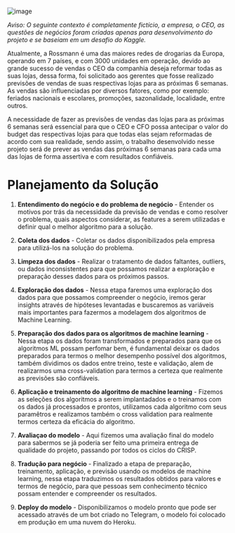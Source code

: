 # 
![image](https://upload.wikimedia.org/wikipedia/commons/thumb/8/8e/Rossmann_Logo.svg/2560px-Rossmann_Logo.svg.png)

*Aviso: O seguinte contexto é completamente fictício, a empresa, o CEO, as questões de negócios foram criadas apenas para desenvolvimento do projeto e se baseiam em um desafio do Kaggle.*

Atualmente, a Rossmann é uma das maiores redes de drogarias da Europa, operando em 7 países, e com 3000 unidades em operação, devido ao grande sucesso de vendas o CEO da companhia deseja reformar todas as suas lojas, dessa forma, foi solicitado aos gerentes que fosse realizado previsões de vendas de suas respectivas lojas para as próximas 6 semanas. As vendas são influenciadas por diversos fatores, como por exemplo: feriados nacionais e escolares, promoções, sazonalidade, localidade, entre outros.

A necessidade de fazer as previsões de vendas das lojas para as próximas 6 semanas será essencial para que o CEO e CFO possa antecipar o valor do budget das respectivas lojas para que todas elas sejam reformadas de acordo com sua realidade, sendo assim, o trabalho desenvolvido nesse projeto será de prever as vendas das próximas 6 semanas para cada uma das lojas de forma assertiva e com resultados confiáveis.

# Planejamento da Solução

1. **Entendimento do negócio e do problema de negócio** -  Entender os motivos por trás da necessidade da previsão de vendas e como resolver o problema, quais aspectos considerar, as features a serem utilizadas e definir qual o melhor algoritmo para a solução.
 
2. **Coleta dos dados** - Coletar os dados disponibilizados pela empresa para utilizá-los na solução do problema.

3. **Limpeza dos dados** - Realizar o tratamento de dados faltantes, outliers, ou dados inconsistentes para que possamos realizar a exploração e preparação desses dados para os próximos passos.

4. **Exploração dos dados** - Nessa etapa faremos uma exploração dos dados para que possamos compreender o negócio, iremos gerar insights através de hipóteses levantadas e buscaremos as variáveis mais importantes para fazermos a modelagem dos algoritmos de Machine Learning.

5. **Preparação dos dados para os algoritmos de machine learning** - Nessa etapa os dados foram transformados e preparados para que os algoritmos ML possam perfomar bem, é fundamental deixar os dados preparados para termos o melhor desempenho possível dos algoritmos, também dividimos os dados entre treino, teste e validação, alem de realizarmos uma cross-validation para termos a certeza que realmente as previsões são confiáveis.

6. **Aplicação e treinamento do algoritmo de machine learning** - Fizemos as seleções dos algoritmos a serem implantadados e o treinamos com os dados já processados e prontos, utilizamos cada algoritmo com seus paramêtros e realizamos também o cross validation para realmente termos certeza da eficácia do algoritmo.

7. **Avaliaçao do modelo** - Aqui fizemos uma avaliação final do modelo para sabermos se já poderia ser feito uma primeira entrega de qualidade do projeto, passando por todos os ciclos do CRISP.

8. **Tradução para negócio** - Finalizado a etapa de preparação, treinamento, aplicação, e previsão usando os modelos de machine learning, nessa etapa traduzimos os resultados obtidos para valores e termos de negócio, para que pessoas sem conhecimento técnico possam entender e compreender os resultados.

9. **Deploy do modelo** - Disponibilizamos o modelo pronto que pode ser acessado através de um bot criado no Telegram, o modelo foi colocado em produção em uma nuvem do Heroku.
